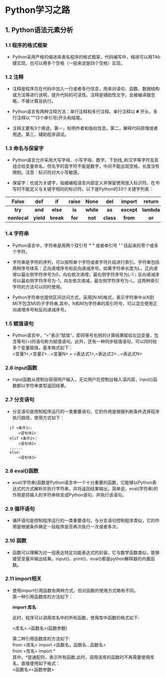 # Python学习之路

## 1.  Python语法元素分析

### 1.1 程序的格式框架

* Python采用严格的缩进来表名程序的格式框架，代码编写中，缩进可以用TAb键实现，也可以用多个空格（一般来说是四个空格）实现。

### 1.2 注释

* 注释是程序员在代码中加入一行或者多行信息，用来对语句、函数、数据结构或方法等进行说明，提升代码的可读性。注释是辅助性文字，会被编译器忽略，不被计算及执行。

* Python语言有两种注释方法：单行注释和多行注释。单行注释以 **#** 开头，多行注释以 **'''**(3个单引号)开头和结尾。

* 注释主要有3个用途。第一，标明作者和版权信息。第二，解释代码原理或者用途。第三，辅助程序调试。

### 1.3 命名与保留字

* Python语言允许采用大写字母、小写字母、数字、下划线_和汉字等字符及其组合给变量命名，但名字的首字符不能是数字，中间不能出现空格，长度没有限制。注意：标识符对大小写敏感。  

* 保留字：也成为关键字，指被编程语言内部定义并保留使用放入标识符。在书写时不能定义与关键字相同的标识符。以下是Python的33个关键字列表：  

|    False     |    def    |    if     |  raise  |   None    |    del    |   import   |   return   |     True     |    elif    |     in      |
| :----------: | :-------: | :-------: | :-----: | :-------: | :-------: | :--------: | :--------: | :----------: | :--------: | :---------: |
|   **try**    |  **and**  | **else**  | **is**  | **while** |  **as**   | **except** | **lambda** |   **with**   | **assert** | **finally** |
| **nonlocal** | **yield** | **break** | **for** |  **not**  | **class** |  **from**  |   **or**   | **continue** | **global** |  **pass**   |

### 1.4 字符串

* Python语言中，字符串是用两个双引号 ***" "*** 或者单引号 ***' '*** 括起来的零个或多个字符。
  
* 字符串是字符的序列，可以按照单个字符或者字符片段进行索引。字符串包括两种序号体系：正向递增序号和反向递减序号。如果字符串长度为L，正向递增以最左侧字符序号为0，向右依次递增，最右侧字符序号为L-1；反向递减序号以最右侧字符序号为-1，向左依次递减，最左侧字符序号为-L。这两种索引字符的方法可以同时使用。
* Python字符串也提供区间访问方式，采用[N:M]格式，表示字符串中从N到M(不包含M)的子字符串,其中，N和M为字符串的索引符号，可以混合使用正向递增序号和反向递减序号。

### 1.5 赋值语句

* Python语言中，“=”表示“赋值”，即将等号右侧的计算结果赋给左边变量，包含等号(=)的语句称为赋值语句。此外，还有一种同步赋值语句，可以同时给多个变量赋值，基本格式如下：  
  <变量1>,<变量2>...<变量N> = <表达式1>,<表达式2>...<表达式N>  

### 2.6 input函数

* input函数从控制台获得用户输入，无论用户在控制台输入深内容，input()函数都以字符串类型返回结果。

### 2.7 分支语句

* 分支语句是控制程序运行的一类重要语句，它的作用是根据判断条件选择程序执行路径，使用方式如下：  
  
```b
  if <条件1>:  
      <语句块1>
  elif <条件2>:
      <语句块2>
  ......
  else:
      <语句块3>
```

### 2.8  eval()函数

* eval(字符串)函数是Python语言中一个十分重要的函数，它能够以Python表达式的方式解析并执行字符串，并将返回结果输出。简单说，eval(字符串)的作用是将输入的字符串转变成Python语句，并执行该语句。

### 2.9 循环语句

* 循环语句是控制程序运行的一类重要语句，与分支语句控制程序类似，它的作用是根据条件确定一段程序是否再次执行一次或者多次。

### 2.10 函数

* 函数可以理解为对一组表达特定功能表达式的封装，它与数学函数类似，能够接受变量并输出结果。input()、print()、eval()都是python解释器的内置函数。

### 2.11 import相关

* 使用import引用函数有两种方式，但对函数的使用方式略有不同。  
  第一种引用函数库的方法如下：  

  **import 库名**  

  此时，程序可以调用库名中的所有函数，使用库中函数的格式如下:  

  <库名>.<函数名>(函数参数)  

  第二种引用函数库的方法如下:  
  from <库名> import <函数名，函数名...函数名>  
  from <库名> import *  
  其中，*是通配符，表示所有函数,此时，调用该库的函数时不再需要使用库名，直接使用如下格式：  
  <函数名><函数参数>
